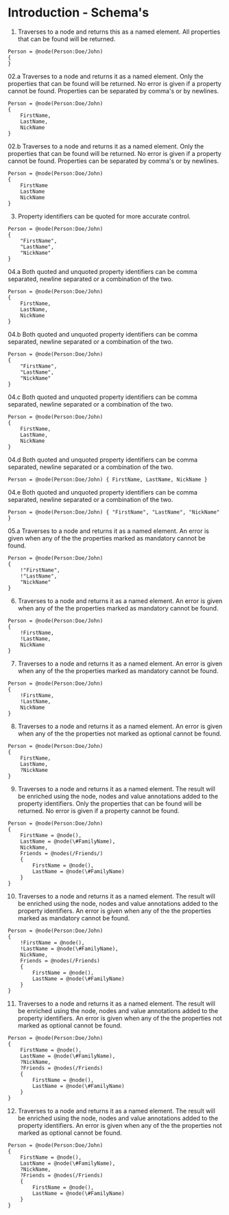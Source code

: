 ﻿# Introduction - Schema's

01. Traverses to a node and returns this as a named element.
All properties that can be found will be returned.
```gcl
Person = @node(Person:Doe/John)
{
}
```

02.a Traverses to a node and returns it as a named element.
Only the properties that can be found will be returned. No error is given if a property cannot be found.
Properties can be separated by comma's or by newlines.
```gcl
Person = @node(Person:Doe/John)
{
    FirstName,
    LastName,
    NickName
}
```

02.b Traverses to a node and returns it as a named element.
Only the properties that can be found will be returned. No error is given if a property cannot be found.
Properties can be separated by comma's or by newlines.
```gcl
Person = @node(Person:Doe/John)
{
    FirstName
    LastName
    NickName
}
```

03. Property identifiers can be quoted for more accurate control.
```gcl
Person = @node(Person:Doe/John)
{
    "FirstName",
    "LastName",
    "NickName"
}
```

04.a Both quoted and unquoted property identifiers can be comma separated, newline separated or a combination of the two.
```gcl
Person = @node(Person:Doe/John)
{
    FirstName,
    LastName,
    NickName
}
```

04.b Both quoted and unquoted property identifiers can be comma separated, newline separated or a combination of the two.
```gcl
Person = @node(Person:Doe/John)
{
    "FirstName",
    "LastName",
    "NickName"
}
```

04.c Both quoted and unquoted property identifiers can be comma separated, newline separated or a combination of the two.
```gcl
Person = @node(Person:Doe/John)
{
    FirstName,
    LastName,
    NickName
}
```

04.d Both quoted and unquoted property identifiers can be comma separated, newline separated or a combination of the two.
```gcl
Person = @node(Person:Doe/John) { FirstName, LastName, NickName }
```

04.e Both quoted and unquoted property identifiers can be comma separated, newline separated or a combination of the two.
```gcl
Person = @node(Person:Doe/John) { "FirstName", "LastName", "NickName" }
```

05.a Traverses to a node and returns it as a named element.
An error is given when any of the the properties marked as mandatory cannot be found.
```gcl
Person = @node(Person:Doe/John)
{
    !"FirstName",
    !"LastName",
    "NickName"
}
```

06. Traverses to a node and returns it as a named element.
An error is given when any of the the properties marked as mandatory cannot be found.
```gcl
Person = @node(Person:Doe/John)
{
    !FirstName,
    !LastName,
    NickName
}
```

07. Traverses to a node and returns it as a named element.
An error is given when any of the the properties marked as mandatory cannot be found.
```gcl
Person = @node(Person:Doe/John)
{
    !FirstName,
    !LastName,
    NickName
}
```

08. Traverses to a node and returns it as a named element.
An error is given when any of the the properties not marked as optional cannot be found.
```gcl
Person = @node(Person:Doe/John)
{
    FirstName,
    LastName,
    ?NickName
}
```

09. Traverses to a node and returns it as a named element.
The result will be enriched using the node, nodes and value annotations added to the property identifiers.
Only the properties that can be found will be returned. No error is given if a property cannot be found.
```gcl
Person = @node(Person:Doe/John)
{
    FirstName = @node(),
    LastName = @node(\#FamilyName),
    NickName,
    Friends = @nodes(/Friends/)
    {
        FirstName = @node(),
        LastName = @node(\#FamilyName)
    }
}
```

10. Traverses to a node and returns it as a named element.
The result will be enriched using the node, nodes and value annotations added to the property identifiers.
An error is given when any of the the properties marked as mandatory cannot be found.
```gcl
Person = @node(Person:Doe/John)
{
    !FirstName = @node(),
    !LastName = @node(\#FamilyName),
    NickName,
    Friends = @nodes(/Friends)
    {
        FirstName = @node(),
        LastName = @node(\#FamilyName)
    }
}
```

11. Traverses to a node and returns it as a named element.
The result will be enriched using the node, nodes and value annotations added to the property identifiers.
An error is given when any of the the properties not marked as optional cannot be found.
```gcl
Person = @node(Person:Doe/John)
{
    FirstName = @node(),
    LastName = @node(\#FamilyName),
    ?NickName,
    ?Friends = @nodes(/Friends)
    {
        FirstName = @node(),
        LastName = @node(\#FamilyName)
    }
}
```

12. Traverses to a node and returns it as a named element.
The result will be enriched using the node, nodes and value annotations added to the property identifiers.
An error is given when any of the the properties not marked as optional cannot be found.
```gcl
Person = @node(Person:Doe/John)
{
    FirstName = @node(),
    LastName = @node(\#FamilyName),
    ?NickName,
    ?Friends = @nodes(/Friends)
    {
        FirstName = @node(),
        LastName = @node(\#FamilyName)
    }
}
```
